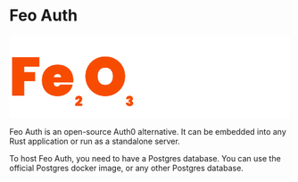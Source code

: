 # Feo Auth

![feo auth logo](./miscellaneous/feoauth-logo.svg)

Feo Auth is an open-source Auth0 alternative. It can be embedded into any Rust application or run as a standalone server.

To host Feo Auth, you need to have a Postgres database. You can use the official Postgres docker image, or any other Postgres database.